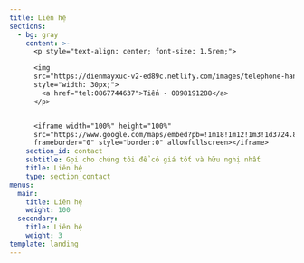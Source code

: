 ```yaml
---
title: Liên hệ
sections:
  - bg: gray
    content: >-
      <p style="text-align: center; font-size: 1.5rem;">

      <img
      src="https://dienmayxuc-v2-ed89c.netlify.com/images/telephone-handle-silhouette.svg"
      style="width: 30px;">
        <a href="tel:0867744637">Tiến - 0898191288</a>
      </p>


      <iframe width="100%" height="100%"
      src="https://www.google.com/maps/embed?pb=!1m18!1m12!1m3!1d3724.868690050066!2d105.85159561403982!3d20.997900094209005!2m3!1f0!2f0!3f0!3m2!1i1024!2i768!4f13.1!3m3!1m2!1s0x3135ac0d22df0947%3A0xd92b174453bf15!2zTmfDtSAxNjQgLSBI4buTbmcgTWFpLCBRdeG7s25oIEzDtGksIEhhaSBCw6AgVHLGsG5nLCBIw6AgTuG7mWksIFZp4buHdCBOYW0!5e0!3m2!1svi!2s!4v1486899657667" 
      frameborder="0" style="border:0" allowfullscreen></iframe>
    section_id: contact
    subtitle: Gọi cho chúng tôi để có giá tốt và hữu nghị nhất
    title: Liên hệ
    type: section_contact
menus:
  main:
    title: Liên hệ
    weight: 100
  secondary:
    title: Liên hệ
    weight: 3
template: landing
---
```


